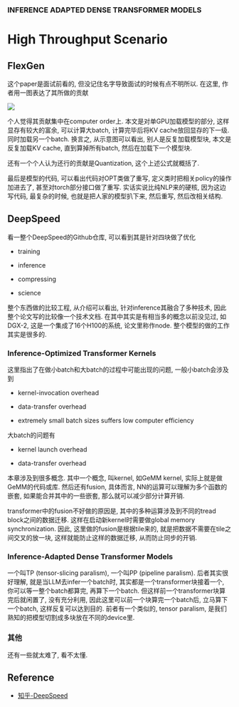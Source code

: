 ### INFERENCE ADAPTED DENSE TRANSFORMER MODELS

# High Throughput Scenario

## FlexGen

这个paper是面试前看的, 但没记住名字导致面试的时候有点不明所以. 在这里, 作者用一图表达了其所做的贡献

![](/home/qzp/Documents/tmp/20230923meeting/notes/img/FlexGen-Poster.png)

个人觉得其贡献集中在computer order上. 本文是对单GPU加载模型的部分, 这样显存有较大的富余, 可以计算大batch, 计算完毕后将KV cache放回显存的下一级. 同时加载另一个batch. 换言之, 从示意图可以看出, 别人是反复加载模型块, 本文是反复加载KV cache, 直到算掉所有batch, 然后在加载下一个模型块.

还有一个个人认为还行的贡献是Quantization, 这个上述公式就概括了.

最后是模型的代码, 可以看出代码对OPT类做了重写, 定义类时把相关policy的操作加进去了, 甚至对torch部分接口做了重写. 实话实说比纯NLP来的硬核, 因为这边写代码, 最复杂的时候, 也就是把人家的模型扒下来, 然后重写, 然后改相关结构.

## DeepSpeed

看一整个DeepSpeed的Github仓库, 可以看到其是针对四块做了优化

- training

- inference

- compressing

- science

整个东西做的比较工程, 从介绍可以看出, 针对inference其融合了多种技术, 因此整个论文写的比较像一个技术文档. 在其中其实是有相当多的概念以前没见过, 如DGX-2, 这是一个集成了16个H100的系统, 论文里称作node. 整个模型的做的工作其实是很多的.

### Inference-Optimized Transformer Kernels

这里指出了在做小batch和大batch的过程中可能出现的问题, 一般小batch会涉及到

- kernel-invocation overhead

- data-transfer overhead

- extremely small batch sizes suffers low computer efficiency

大batch的问题有

- kernel launch overhead

- data-transfer overhead

本章涉及到很多概念. 其中一个概念, 叫kernel, 如GeMM kernel, 实际上就是做GeMM的代码或库. 然后还有fusion, 具体而言, NN的运算可以理解为多个函数的嵌套, 如果能合并其中的一些嵌套, 那么就可以减少部分计算开销.

transformer中的fusion不好做的原因是, 其中的多种运算涉及到不同的tread block之间的数据迁移. 这样在启动新kernel时需要做global memory synchronization. 因此, 这里做的fusion是根据tile来的, 就是把数据不需要在tile之间交叉的放一块, 这样就能防止这样的数据迁移, 从而防止同步的开销.

### Inference-Adapted Dense Transformer Models

一个叫TP (tensor-slicing paralism), 一个叫PP (pipeline paralism). 后者其实很好理解, 就是当LLM去infer一个batch时, 其实都是一个transformer块接着一个, 你可以等一整个batch都算完, 再算下一个batch. 但这样前一个transformer块算完后就闲置了, 没有充分利用, 因此这里可以前一个块算完一个batch后, 立马算下一个batch, 这样反复可以达到目的. 前者有一个类似的, tensor paralism, 是我们熟知的把模型切割成多块放在不同的device里.

### 其他

还有一些就太难了, 看不太懂.

## Reference

- [知乎-DeepSpeed](https://zhuanlan.zhihu.com/p/629644249)
